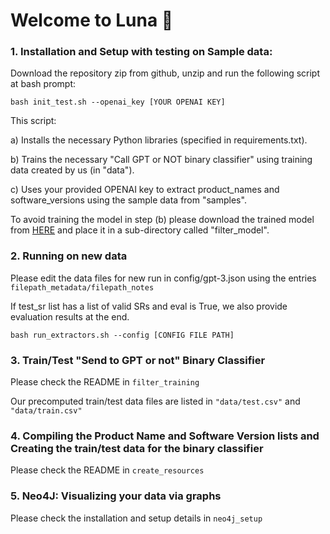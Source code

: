 # Welcome to Luna 🔮

### 1. Installation and Setup with testing on Sample data:

Download the repository zip from github, unzip and run the following script at bash prompt:

```
bash init_test.sh --openai_key [YOUR OPENAI KEY]
```

This script:

a) Installs the necessary Python libraries (specified in requirements.txt).

b) Trains the necessary "Call GPT or NOT binary classifier" using training data created by us (in "data").

c) Uses your provided OPENAI key to extract product_names and software_versions using the sample data from "samples".


To avoid training the model in step (b) please download the trained model from [HERE](https://drive.google.com/drive/folders/1qTd5yGKpNt8sCREOLPrHpYVDk79-ZvhQ?usp=sharing) and place it in a sub-directory called "filter_model".


### 2. Running on new data

Please edit the data files for new run in config/gpt-3.json using the entries  ```filepath_metadata/filepath_notes```

If test_sr list has a list of valid SRs and eval is True, we also provide evaluation results at the end.


```
bash run_extractors.sh --config [CONFIG FILE PATH]
```

### 3. Train/Test "Send to GPT or not" Binary Classifier

Please check the README in ```filter_training```

Our precomputed train/test data files are listed in  ```"data/test.csv"``` and ``` "data/train.csv"```

### 4. Compiling the Product Name and Software Version lists and Creating the train/test data for the binary classifier

Please check the README in ```create_resources```

### 5. Neo4J: Visualizing your data via graphs

Please check the installation and setup details in ```neo4j_setup```
